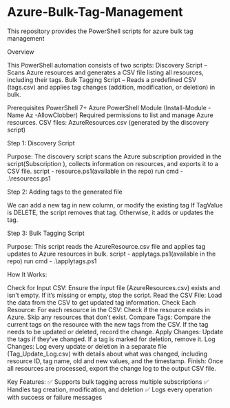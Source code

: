 # Azure-Bulk-Tag-Management
This repository provides the PowerShell scripts for azure bulk tag management


Overview

This PowerShell automation consists of two scripts:
Discovery Script – Scans Azure resources and generates a CSV file listing all resources, including their tags.
Bulk Tagging Script – Reads a predefined CSV (tags.csv) and applies tag changes (addition, modification, or deletion) in bulk.

Prerequisites
PowerShell 7+ 
Azure PowerShell Module (Install-Module -Name Az -AllowClobber)
Required permissions to list and manage Azure resources.
CSV files:
AzureResources.csv (generated by the discovery script)


Step 1: Discovery Script

Purpose:
The discovery script scans the Azure subscription provided in the script(Subscription ), collects information on resources, and exports it to a CSV file.
script - resource.ps1(available in the repo)
run cmd - .\resourecs.ps1


Step 2: Adding tags to the generated file

We can add a new tag in new column, or modify the existing tag
If TagValue is DELETE, the script removes that tag.
Otherwise, it adds or updates the tag.


Step 3: Bulk Tagging Script

Purpose:
This script reads the AzureResource.csv file and applies tag updates to Azure resources in bulk.
script - applytags.ps1(available in the repo)
run cmd - .\applytags.ps1



How It Works:

Check for Input CSV:
Ensure the input file (AzureResources.csv) exists and isn’t empty. If it’s missing or empty, stop the script.
Read the CSV File:
Load the data from the CSV to get updated tag information.
Check Each Resource:
For each resource in the CSV:
Check if the resource exists in Azure.
Skip any resources that don't exist.
Compare Tags:
Compare the current tags on the resource with the new tags from the CSV.
If the tag needs to be updated or deleted, record the change.
Apply Changes:
Update the tags if they’ve changed.
If a tag is marked for deletion, remove it.
Log Changes:
Log every update or deletion in a separate file (Tag_Update_Log.csv) with details about what was changed, including resource ID, tag name, old and new values, and the timestamp.
Finish:
Once all resources are processed, export the change log to the output CSV file.


Key Features:
✅ Supports bulk tagging across multiple subscriptions
✅ Handles tag creation, modification, and deletion 
✅ Logs every operation with success or failure messages
